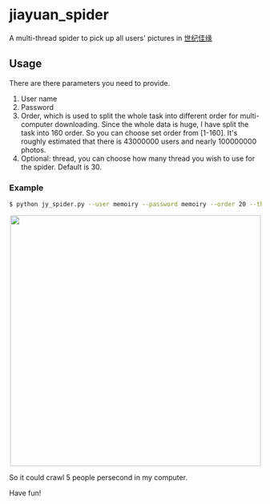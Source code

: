 # jiayuan_spider


A multi-thread spider to pick up all users' pictures in [世纪佳缘](http://www.jiayuan.com/)

## Usage

There are there parameters you need to provide.

1. User name
2. Password
3. Order, which is used to split the whole task into different order for multi-computer downloading. Since the whole data is huge, I have split the task into 160 order. So you can choose set order from [1-160]. It's roughly estimated that there is 43000000 users and nearly 100000000 photos.
4. Optional: thread, you can choose how many thread you wish to use for the spider. Default is 30.

### Example

```bash
$ python jy_spider.py --user memoiry --password memoiry --order 20 --thread 30
```

<p align="center"><img src="https://i.loli.net/2017/08/20/5999abeb5220e.png" width=500></img></p>

So it could crawl 5 people persecond in my computer.

Have fun!




